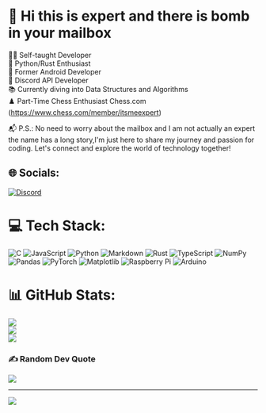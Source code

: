 # 💫 Hi this is expert and there is bomb in your mailbox
👨‍💻 Self-taught Developer<br>🐍 Python/Rust Enthusiast<br>📱 Former Android Developer<br>🤖 Discord API Developer<br>📚 Currently diving into Data Structures and Algorithms<br>♟️ Part-Time Chess Enthusiast Chess.com (https://www.chess.com/member/itsmeexpert)


📬 P.S.: No need to worry about the mailbox and I am not actually an expert the name has a long story,I'm just here to share my journey and passion for coding. Let's connect and explore the world of technology together!
## 🌐 Socials:
[![Discord](https://img.shields.io/badge/Discord-%237289DA.svg?logo=discord&logoColor=white)](https://discord.gg/expert007) 

# 💻 Tech Stack:
![C](https://img.shields.io/badge/c-%2300599C.svg?style=flat-square&logo=c&logoColor=white) ![JavaScript](https://img.shields.io/badge/javascript-%23323330.svg?style=flat-square&logo=javascript&logoColor=%23F7DF1E) ![Python](https://img.shields.io/badge/python-3670A0?style=flat-square&logo=python&logoColor=ffdd54) ![Markdown](https://img.shields.io/badge/markdown-%23000000.svg?style=flat-square&logo=markdown&logoColor=white) ![Rust](https://img.shields.io/badge/rust-%23000000.svg?style=flat-square&logo=rust&logoColor=white) ![TypeScript](https://img.shields.io/badge/typescript-%23007ACC.svg?style=flat-square&logo=typescript&logoColor=white) ![NumPy](https://img.shields.io/badge/numpy-%23013243.svg?style=flat-square&logo=numpy&logoColor=white) ![Pandas](https://img.shields.io/badge/pandas-%23150458.svg?style=flat-square&logo=pandas&logoColor=white) ![PyTorch](https://img.shields.io/badge/PyTorch-%23EE4C2C.svg?style=flat-square&logo=PyTorch&logoColor=white) ![Matplotlib](https://img.shields.io/badge/Matplotlib-%23ffffff.svg?style=flat-square&logo=Matplotlib&logoColor=black) ![Raspberry Pi](https://img.shields.io/badge/-RaspberryPi-C51A4A?style=flat-square&logo=Raspberry-Pi) ![Arduino](https://img.shields.io/badge/-Arduino-00979D?style=flat-square&logo=Arduino&logoColor=white)
# 📊 GitHub Stats:
![](https://github-readme-stats.vercel.app/api?username=ExpertWasCoding&theme=tokyonight&hide_border=false&include_all_commits=false&count_private=false)<br/>
![](https://github-readme-streak-stats.herokuapp.com/?user=ExpertWasCoding&theme=tokyonight&hide_border=false)<br/>
![](https://github-readme-stats.vercel.app/api/top-langs/?username=ExpertWasCoding&theme=tokyonight&hide_border=false&include_all_commits=false&count_private=false&layout=compact)

### ✍️ Random Dev Quote
![](https://quotes-github-readme.vercel.app/api?type=horizontal&theme=radical)

---
[![](https://visitcount.itsvg.in/api?id=ExpertWasCoding&icon=0&color=0)](https://visitcount.itsvg.in)

<!-- Proudly created with GPRM ( https://gprm.itsvg.in ) -->
